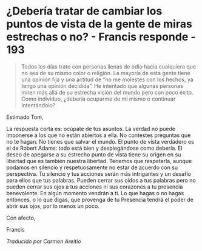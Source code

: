 # ¿Debería tratar de cambiar los puntos de vista de la gente de miras estrechas o no? - Francis responde - 193

>Todos los días trato con personas llenas de odio hacia cualquiera que no sea de su mismo color o religión. La mayoría de esta gente tiene una opinión fija y una actitud de “no me molestes con los hechos, ya tengo una opinión decidida”. He intentado que algunas personas miren más allá de su estrecha visión del mundo pero con poco éxito. Como individuo, ¿debería ocuparme de mí mismo o continuar intentándolo?

Estimado Tom,

La respuesta corta es: ocúpate de tus asuntos. La verdad no puede imponerse a los que no están abiertos a ella. No contestes preguntas que no te hagan. No tienes que salvar el mundo. El punto de vista verdadero es el de Robert Adams: todo está bien y desplegándose como debería. El deseo de apegarse a su estrecho punto de vista tiene su origen en su libertad que es también nuestra libertad. Tenemos que respetarla, aunque podamos en silencio y respetuosamente no estar de acuerdo con su perspectiva. Tu silencio y tus acciones serán más intrigantes y un desafío para ellos que tus palabras. Pueden cerrar sus oídos a tus palabras pero no pueden cerrar sus ojos a tus acciones ni sus corazones a tu presencia benevolente. En algún momento vendrán a ti. Lo que hagas o no hagas entonces, o lo que digas, que provenga de tu Presencia tendrá el poder de abrir sus ojos, por lo menos un poco.

Con afecto,

Francis

_Traducido por Carmen Areitio_